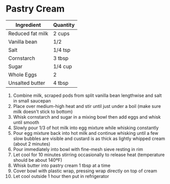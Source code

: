 Pastry Cream
============

Ingredient | Quantity
---|---
Reduced fat milk | 2 cups
Vanilla bean | 1/2
Salt | 1/4 tsp
Cornstarch | 3 tbsp
Sugar | 1/4 cup
Whole Eggs | 2
Unsalted butter | 4 tbsp

1. Combine milk, scraped pods from split vanilla bean lengthwise and salt in small saucepan
2. Place over medium-high heat and stir until just under a boil (make sure milk doesn't stick to bottom)
3. Whisk cornstarch and sugar in a mixing bowl then add eggs and whisk until smooth
4. Slowly pour 1/3 of hot milk into egg mixture while whisking constantly
5. Pour egg mixture back into hot milk and continue whisking until a few slow bubbles are visible and custard is as thick as lightly whipped cream (about 2 minutes)
6. Pour immediately into bowl with fine-mesh sieve resting in rim
7. Let cool for 10 minutes stirring occasionally to release heat (temperature should be about 140ºF)
8. Whisk butter into pastry cream 1 tbsp at a time
9. Cover bowl with plastic wrap, pressing wrap directly on top of cream
7. Let cool outside 1 hour then put in refrigerator
